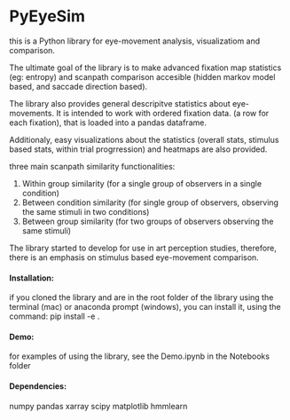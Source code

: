 # PyEyeSim

this is a Python library for eye-movement analysis, visualizatiom and comparison.

The ultimate goal of the library is to make advanced fixation map statistics (eg: entropy) and scanpath comparison  accesible (hidden markov model based, and saccade direction based).

The library also provides general descripitve statistics about eye-movements. It is intended to work with ordered fixation data. (a row for each fixation), that is loaded into a pandas dataframe.   

Additionaly, easy visualizations about the statistics (overall stats, stimulus based stats, within trial progrression) and heatmaps are also provided. 


three main scanpath similarity functionalities:

1. Within group similarity  (for a single group of observers in a single condition)
2. Between condition similarity (for single group of observers, observing the same stimuli in two conditions)
3. Between group similarity (for two groups of observers observing the same stimuli)


The library started to develop for use in art perception studies, therefore, there is an emphasis on stimulus based eye-movement comparison.


#### Installation:
if you cloned the library and are in the root folder of the library using the terminal (mac) or anaconda prompt (windows), you can install it, using the command: 
pip install -e .


#### Demo:
for examples of using the library, see the Demo.ipynb in the Notebooks folder


#### Dependencies:
numpy
pandas 
xarray
scipy
matplotlib
hmmlearn
